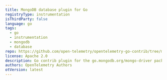 ```yaml
---
title: MongoDB database plugin for Go
registryType: instrumentation
isThirdParty: false
language: go
tags:
  - go
  - instrumentation
  - mongodb
  - database
repo: https://github.com/open-telemetry/opentelemetry-go-contrib/tree/master/instrumentation/go.mongodb.org/mongo-driver
license: Apache 2.0
description: Go contrib plugin for the go.mongodb.org/mongo-driver package.
authors: OpenTelemetry Authors
otVersion: latest
---
```

